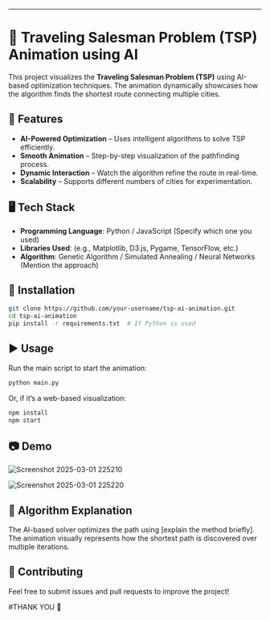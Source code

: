 
---

# 🚀 Traveling Salesman Problem (TSP) Animation using AI  

This project visualizes the **Traveling Salesman Problem (TSP)** using AI-based optimization techniques. The animation dynamically showcases how the algorithm finds the shortest route connecting multiple cities.  

## 📌 Features  

- **AI-Powered Optimization** – Uses intelligent algorithms to solve TSP efficiently.  
- **Smooth Animation** – Step-by-step visualization of the pathfinding process.  
- **Dynamic Interaction** – Watch the algorithm refine the route in real-time.  
- **Scalability** – Supports different numbers of cities for experimentation.  

## 🖥️ Tech Stack  

- **Programming Language**: Python / JavaScript (Specify which one you used)  
- **Libraries Used**: (e.g., Matplotlib, D3.js, Pygame, TensorFlow, etc.)  
- **Algorithm**: Genetic Algorithm / Simulated Annealing / Neural Networks (Mention the approach)  

## 🚀 Installation  

```bash
git clone https://github.com/your-username/tsp-ai-animation.git
cd tsp-ai-animation
pip install -r requirements.txt  # If Python is used
```

## ▶️ Usage  

Run the main script to start the animation:  

```bash
python main.py
```

Or, if it’s a web-based visualization:  

```bash
npm install
npm start
```

## 📷 Demo  

 ![Screenshot 2025-03-01 225210](https://github.com/user-attachments/assets/5ccaf5f9-cd1b-4e1b-bf13-d8348141da90)

![Screenshot 2025-03-01 225220](https://github.com/user-attachments/assets/49a913c7-4342-4ad5-ab3f-b99afd8020b8)

## 📜 Algorithm Explanation  

The AI-based solver optimizes the path using [explain the method briefly]. The animation visually represents how the shortest path is discovered over multiple iterations.  

## 🤝 Contributing  

Feel free to submit issues and pull requests to improve the project!  

#THANK YOU 🧿
